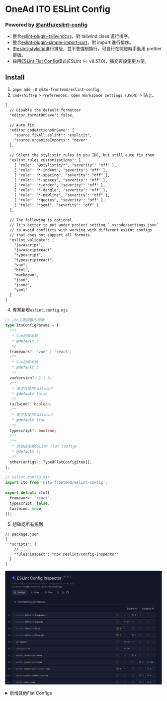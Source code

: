 # OneAd ITO ESLint Config

### Powered by [@antfu/eslint-config](https://github.com/antfu/eslint-config/tree/main)

- 整合[eslint-plugin-tailwindcss](https://github.com/francoismassart/eslint-plugin-tailwindcss)，對 tailwind class 進行排序。
- 整合[eslint-plugin-simple-import-sort](https://github.com/lydell/eslint-plugin-simple-import-sort)，對 import 進行排序。
- 由[eslint-stylistic](https://github.com/eslint-stylistic/eslint-stylistic)進行排版，並不會強制換行，可自行在開發時手動用 prettier 排版。
- 採用[ESLint Flat Config](https://eslint.org/docs/latest/use/configure/configuration-files)模式(ESLint >= v8.57.0)，擴充與設定更方便。

## Install

1. `pnpm add -D @ito-frontend/eslint-config`
2. `cmd+shift+p` > `Preferences: Open Workspace Settings (JSON)` > 貼上。

```jsonc
{
  // Disable the default formatter
  "editor.formatOnSave": false,

  // Auto fix
  "editor.codeActionsOnSave": {
    "source.fixAll.eslint": "explicit",
    "source.organizeImports": "never"
  },

  // Silent the stylistic rules in you IDE, but still auto fix them
  "eslint.rules.customizations": [
    { "rule": "@stylistic/*", "severity": "off" },
    { "rule": "*-indent", "severity": "off" },
    { "rule": "*-spacing", "severity": "off" },
    { "rule": "*-spaces", "severity": "off" },
    { "rule": "*-order", "severity": "off" },
    { "rule": "*-dangle", "severity": "off" },
    { "rule": "*-newline", "severity": "off" },
    { "rule": "*quotes", "severity": "off" },
    { "rule": "*semi", "severity": "off" }
  ],

  // The following is optional.
  // It's better to put under project setting `.vscode/settings.json`
  // to avoid conflicts with working with different eslint configs
  // that does not support all formats.
  "eslint.validate": [
    "javascript",
    "javascriptreact",
    "typescript",
    "typescriptreact",
    "vue",
    "html",
    "markdown",
    "json",
    "jsonc",
    "yaml"
  ]
}
```

4. 專案新增`eslint.config.mjs`

```ts
// ito工廠函數的參數
type ItoConfigParams = {
  /**
   * Vue的版本號
   * @default 3
   */
  framework?: 'vue' | 'react';
  /**
   * Vue的版本號
   * @default 3
   */
  vueVersion?: 2 | 3;
  /**
   * 是否有使用Tailwind
   * @default false
   */
  tailwind?: boolean;
  /**
   * 是否有使用Tailwind
   * @default true
   */
  typescript?: boolean;
  /**
  /**
   * 其他自定義ESLint Flat Configs
   * @default []
   */
  otherConfigs?: TypedFlatConfigItem[];
};
```

```ts
// eslint.config.mjs
import ito from '@ito-frontend/eslint-config';

export default ito({
  framework: 'react',
  typescript: false,
  tailwind: true,
});
```

5. 想確認所有規則

```jsonc
// package.json
{
  "scripts": {
    // ...
    "rules:inspect": "npx @eslint/config-inspector"
  }
}
```

![alt text](config-Inspector.png)

<details>
<summary>新增其他Flat Configs</summary>

```ts
// eslint.config.mjs
import ito from '@onead-ito/eslint-config';
import pluginCypress from 'eslint-plugin-cypress/flat';
import sonarjs from 'eslint-plugin-sonarjs';

const cypressConfig = [
  pluginCypress.configs.recommended,
  {
    rules: {
      'cypress/no-unnecessary-waiting': 'off',
    },
  },
];

const sonarConfigs = [
  sonarjs.configs.recommended,
  {
    plugins: {
      sonarjs,
    },
  },
];

export default ito({
  otherConfigs: [...cypressConfig, ...sonarConfigs],
});
```

## Publish

1. `pnpm release`，`bumpp`會自動提升版號。
2. 到 Github 中新增 release，之後觸發 Github Actions 自動發布 package。
